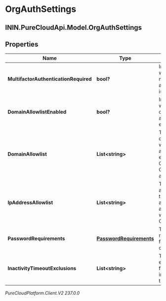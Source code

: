 # OrgAuthSettings

## ININ.PureCloudApi.Model.OrgAuthSettings

## Properties

|Name | Type | Description | Notes|
|------------ | ------------- | ------------- | -------------|
| **MultifactorAuthenticationRequired** | **bool?** | Indicates whether multi-factor authentication is required. | [optional] |
| **DomainAllowlistEnabled** | **bool?** | Indicates whether the domain allowlist is enabled. | [optional] |
| **DomainAllowlist** | **List&lt;string&gt;** | The list of domains that will be allowed to embed Genesys Cloud applications. | [optional] |
| **IpAddressAllowlist** | **List&lt;string&gt;** | The list of IP addresses that will be allowed to authenticate with Genesys Cloud. | [optional] |
| **PasswordRequirements** | [**PasswordRequirements**](PasswordRequirements) | The password requirements for the organization. | [optional] |
| **InactivityTimeoutExclusions** | **List&lt;string&gt;** | The list of exempt apis from inactivity timeout. | [optional] |



_PureCloudPlatform.Client.V2 237.0.0_

